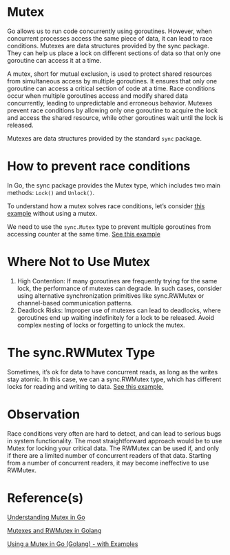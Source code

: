 # Mutex

Go allows us to run code concurrently using goroutines. However, when concurrent processes access the same piece of data, it can lead to race conditions. Mutexes are data structures provided by the sync package. They can help us place a lock on different sections of data so that only one goroutine can access it at a time.

A mutex, short for mutual exclusion, is used to protect shared resources from simultaneous access by multiple goroutines. It ensures that only one goroutine can access a critical section of code at a time. Race conditions occur when multiple goroutines access and modify shared data concurrently, leading to unpredictable and erroneous behavior. Mutexes prevent race conditions by allowing only one goroutine to acquire the lock and access the shared resource, while other goroutines wait until the lock is released.

Mutexes are data structures provided by the standard `sync` package.

# How to prevent race conditions

In Go, the sync package provides the Mutex type, which includes two main methods: `Lock()` and `Unlock()`.

To understand how a mutex solves race conditions, let’s consider [this example](./examples/race-condition/main.go) without using a mutex.

We need to use the `sync.Mutex` type to prevent multiple goroutines from accessing counter at the same time. [See this example](./examples/fix-race-condition-with-mutex/main.go)

# Where Not to Use Mutex
1. High Contention: If many goroutines are frequently trying for the same lock, the performance of mutexes can degrade. In such cases, consider using alternative synchronization primitives like sync.RWMutex or channel-based communication patterns.
2. Deadlock Risks: Improper use of mutexes can lead to deadlocks, where goroutines end up waiting indefinitely for a lock to be released. Avoid complex nesting of locks or forgetting to unlock the mutex.

# The sync.RWMutex Type

Sometimes, it’s ok for data to have concurrent reads, as long as the writes stay atomic. In this case, we can a sync.RWMutex type, which has different locks for reading and writing to data. [See this example.](./examples/sync-rwmutex/main.go)

# Observation

Race conditions very often are hard to detect, and can lead to serious bugs in system functionality. The most straightforward approach would be to use Mutex for locking your critical data. The RWMutex can be used if, and only if there are a limited number of concurrent readers of that data. Starting from a number of concurrent readers, it may become ineffective to use RWMutex.

# Reference(s)

[Understanding Mutex in Go](https://kamnagarg-10157.medium.com/understanding-mutex-in-go-5f41199085b9)

[Mutexes and RWMutex in Golang](https://dev.to/cristicurteanu/mutexes-and-rwmutex-in-golang-4ij)

[Using a Mutex in Go (Golang) - with Examples](https://www.sohamkamani.com/golang/mutex/)